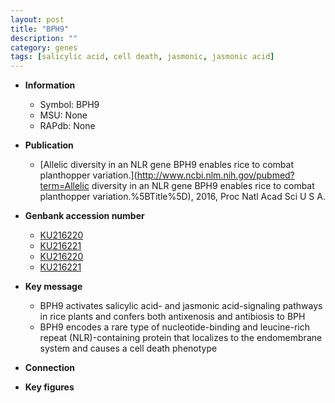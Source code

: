 ```yaml
---
layout: post
title: "BPH9"
description: ""
category: genes
tags: [salicylic acid, cell death, jasmonic, jasmonic acid]
---
```


* **Information**  
    + Symbol: BPH9  
    + MSU: None  
    + RAPdb: None  

* **Publication**  
    + [Allelic diversity in an NLR gene BPH9 enables rice to combat planthopper variation.](http://www.ncbi.nlm.nih.gov/pubmed?term=Allelic diversity in an NLR gene BPH9 enables rice to combat planthopper variation.%5BTitle%5D), 2016, Proc Natl Acad Sci U S A.

* **Genbank accession number**  
    + [KU216220](http://www.ncbi.nlm.nih.gov/nuccore/KU216220)
    + [KU216221](http://www.ncbi.nlm.nih.gov/nuccore/KU216221)
    + [KU216220](http://www.ncbi.nlm.nih.gov/nuccore/KU216220)
    + [KU216221](http://www.ncbi.nlm.nih.gov/nuccore/KU216221)

* **Key message**  
    + BPH9 activates salicylic acid- and jasmonic acid-signaling pathways in rice plants and confers both antixenosis and antibiosis to BPH
    + BPH9 encodes a rare type of nucleotide-binding and leucine-rich repeat (NLR)-containing protein that localizes to the endomembrane system and causes a cell death phenotype

* **Connection**  

* **Key figures**  


